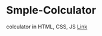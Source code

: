# Smple-Colculator
colculator in HTML, CSS, JS
[Link](https://vazgenm2.github.io/Smple-Colculator/)

